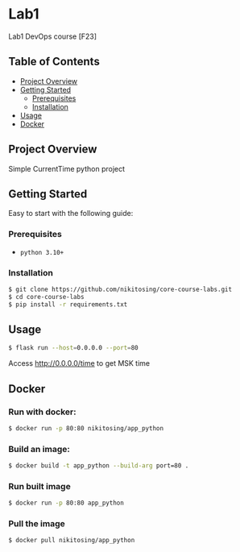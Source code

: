 # Lab1

Lab1 DevOps course [F23]

## Table of Contents

- [Project Overview](#project-overview)
- [Getting Started](#getting-started)
  - [Prerequisites](#prerequisites)
  - [Installation](#installation)
- [Usage](#usage)
- [Docker](#docker)

## Project Overview

Simple CurrentTime python project

## Getting Started

Easy to start with the following guide:

### Prerequisites

- `python 3.10+`

### Installation

```bash
$ git clone https://github.com/nikitosing/core-course-labs.git
$ cd core-course-labs
$ pip install -r requirements.txt
```

## Usage

```bash
$ flask run --host=0.0.0.0 --port=80
```

Access http://0.0.0.0/time to get MSK time

## Docker

### Run with docker:

```bash
$ docker run -p 80:80 nikitosing/app_python
```

### Build an image:

```bash
$ docker build -t app_python --build-arg port=80 .
```

### Run built image

```bash
$ docker run -p 80:80 app_python
```

### Pull the image

```bash
$ docker pull nikitosing/app_python
```
